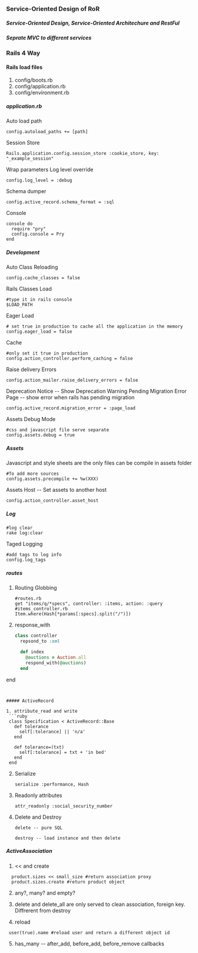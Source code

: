 ### Service-Oriented Design of RoR

##### Service-Oriented Design, Service-Oriented Architechure and RestFul

##### Seprate MVC to different services


### Rails 4 Way

#### Rails load files

1. config/boots.rb
2. config/application.rb
3. config/environment.rb

##### application.rb

Auto load path
```
config.autoload_paths += [path]
```
Session Store
```
Rails.application.config.session_store :cookie_store, key: "_example_session"
```
Wrap parameters
Log level override
```
config.log_level = :debug
```
Schema dumper
```
config.active_record.schema_format = :sql
```
Console
```
console do
  require "pry"
  config.console = Pry
end
```

##### Development

Auto Class Reloading
```
config.cache_classes = false

```
Rails Classes Load
```
#type it in rails console
$LOAD_PATH
```
Eager Load
```
# set true in production to cache all the application in the memory
config.eager_load = false
```
Cache
```
#only set it true in production
config.action_controller.perform_caching = false
```
Raise delivery Errors
```
config.action_mailer.raise_delivery_errors = false
```

Deprecation Notice -- Show Deprecation Warning
Pending Migration Error Page -- show error when rails has pending migration
```
config.active_record.migration_error = :page_load
```
Assets Debug Mode
```
#css and javascript file serve separate
config.assets.debug = true
```

##### Assets

Javascript and style sheets are the only files can be compile in assets folder

```
#To add more sources
config.assets.precompile += %w(XXX)
```

Assets Host -- Set assets to another host
```
config.action_controller.asset_host
```

##### Log

```
#log clear
rake log:clear
```

Taged Logging
```
#add tags to log info
config.log_tags
```
##### routes

1. Routing Globbing

   ```
   #routes.rb
   get "items/q/*specs", controller: :items, action: :query
   #items_controller.rb
   Item.where(Hash[*params[:specs].split("/")])
   ```
2. response_with
   ```ruby
   class controller
     repsond_to :xml
   
     def index
       @auctions = Auction.all
       respond_with(@auctions)
     end
  end
  ```
  
  
##### ActiveRecord

1. attribute_read and write
   ```ruby
   class Specification < ActiveRecord::Base
     def tolerance
       self[:tolerance] || 'n/a'
     end
     
     def tolerance=(txt)
       self[:tolerance] = txt + 'in bed'
     end
   end
   ```
   
2. Serialize
   ```
   serialize :performance, Hash
   ```
   
3. Readonly attributes
   ```
   attr_readonly :social_security_number
   ```

4. Delete and Destroy
   ```
   delete -- pure SQL 
   
   destroy -- load instance and then delete
   ```
##### ActiveAssociation

1. << and create
  ```
    product.sizes << small_size #return association proxy
    product.sizes.create #return product object
  ```
2. any?, many? and empty?

3. delete and delete_all are only served to clean association, foreign key. Diffrerent from destroy

4. reload
  ```
   user(true).name #reload user and return a different object id
  ```
5. has_many -- after_add, before_add, before_remove callbacks
